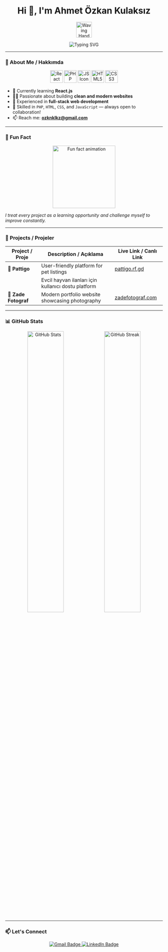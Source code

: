 <h1 align="center">
  Hi 👋, I'm Ahmet Özkan Kulaksız
</h1>

<p align="center">
  <img src="https://media.giphy.com/media/hvRJCLFzcasrR4ia7z/giphy.gif" width="50" alt="Waving Hand"/>
</p>

<p align="center">
  <img src="https://readme-typing-svg.demolab.com?font=Fira+Code&size=28&pause=700&color=00D9FF&width=500&lines=Frontend+%2F+Backend+Developer;PHP+%7C+HTML+%7C+CSS+%7C+JavaScript;Currently+learning+React.js;Let's+Build+Something+Amazing!" alt="Typing SVG"/>
</p>

---

### 🚀 About Me / Hakkımda

<p align="center">
  <img src="https://cdn.jsdelivr.net/gh/devicons/devicon/icons/react/react-original-wordmark.svg" width="40" alt="React Icon"/>
  <img src="https://cdn.jsdelivr.net/gh/devicons/devicon/icons/php/php-original.svg" width="40" alt="PHP Icon"/>
  <img src="https://cdn.jsdelivr.net/gh/devicons/devicon/icons/javascript/javascript-original.svg" width="40" alt="JS Icon"/>
  <img src="https://cdn.jsdelivr.net/gh/devicons/devicon/icons/html5/html5-original.svg" width="40" alt="HTML5 Icon"/>
  <img src="https://cdn.jsdelivr.net/gh/devicons/devicon/icons/css3/css3-original.svg" width="40" alt="CSS3 Icon"/>
</p>

- 🌱 Currently learning **React.js**  
- 👨‍💻 Passionate about building **clean and modern websites**  
- 💼 Experienced in **full-stack web development**  
- 💬 Skilled in `PHP`, `HTML`, `CSS`, and `JavaScript` — always open to collaboration!  
- 📫 Reach me: **ozknklkz@gmail.com**

---

### 🎉 Fun Fact

<p align="center">
  <img src="https://media.giphy.com/media/l0MYt5jPR6QX5pnqM/giphy.gif" width="200" alt="Fun fact animation"/>
</p>

*I treat every project as a learning opportunity and challenge myself to improve constantly.*

---

### 🚀 Projects / Projeler

| Project / Proje      | Description / Açıklama                            | Live Link / Canlı Link                 |
|---------------------|--------------------------------------------------|-------------------------------------|
| 🐾 **Pattigo**       | User-friendly platform for pet listings          | [pattigo.rf.gd](https://pattigo.rf.gd) |
|                     | Evcil hayvan ilanları için kullanıcı dostu platform|                                     |
| 📸 **Zade Fotograf** | Modern portfolio website showcasing photography  | [zadefotograf.com](https://zadefotograf.com) |

---

### 📊 GitHub Stats

<p align="center">
  <img src="https://github-readme-stats.vercel.app/api?username=ahmetozkank&show_icons=true&theme=radical" width="48%" alt="GitHub Stats"/>
  <img src="https://github-readme-streak-stats.herokuapp.com/?user=ahmetozkank&theme=radical" width="48%" alt="GitHub Streak"/>
</p>

---

### 📫 Let's Connect

<p align="center">
  <a href="mailto:ozknklkz@gmail.com">
    <img src="https://img.shields.io/badge/Gmail-D14836?style=for-the-badge&logo=gmail&logoColor=white" alt="Gmail Badge"/>
  </a>
  <a href="https://www.linkedin.com/in/ahmetozkank" target="_blank" rel="noopener noreferrer">
    <img src="https://img.shields.io/badge/LinkedIn-0077B5?style=for-the-badge&logo=linkedin&logoColor=white" alt="LinkedIn Badge"/>
  </a>
</p>
